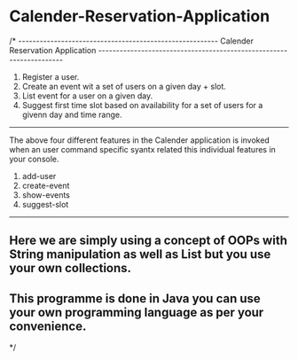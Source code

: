 # Calender-Reservation-Application

/*
-------------------------------------------------------- Calender Reservation Application --------------------------------------------------------------------
1. Register a user.
2. Create an event wit a set of users on a given day + slot.
3. List event for a user on a given day.
4. Suggest first time slot based on availability for a set of users for a givenn day and time range.
--------------------------------------------------------------------------------------------------------------------------------------------------------------
The above four different features in the Calender application is invoked when an user command specific syantx related this individual features in your console.
1. add-user
2. create-event
3. show-events
4. suggest-slot
--------------------------------------------------------------------------------------------------------------------------------------------------------------
Here we are simply using a concept of OOPs with String manipulation as well as List but you use your own collections.
--------------------------------------------------------------------------------------------------------------------------------------------------------------
This programme is done in Java you can use your own programming language as per your convenience.
--------------------------------------------------------------------------------------------------------------------------------------------------------------
*/
